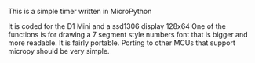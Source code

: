This is a simple timer written in MicroPython

It is coded for the D1 Mini and a ssd1306 display 128x64
One of the functions is for drawing a 7 segment style numbers font that is bigger and more readable. It is fairly portable.
Porting to other MCUs that support micropy should be very simple.
